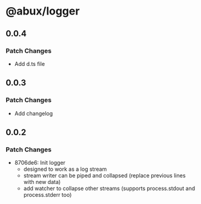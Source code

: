 # @abux/logger

## 0.0.4

### Patch Changes

- Add d.ts file

## 0.0.3

### Patch Changes

- Add changelog

## 0.0.2

### Patch Changes

- 8706de6: Init logger
  - designed to work as a log stream
  - stream writer can be piped and collapsed (replace previous lines with new data)
  - add watcher to collapse other streams (supports process.stdout and process.stderr too)
